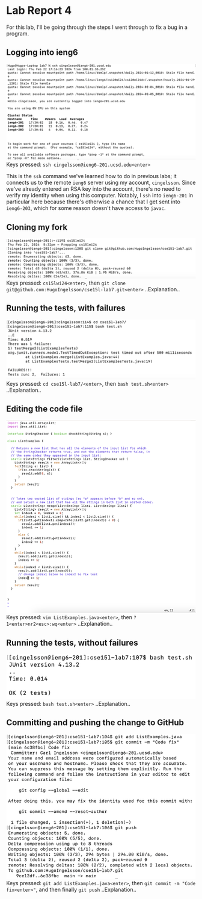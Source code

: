 # Lab Report 4
For this lab, I'll be going through the steps I went through to fix a bug in a program.

## Logging into ieng6
![Log into ieng6](ssh.png)
Keys pressed: `ssh cingelsson@ieng6-201.ucsd.edu<enter>`

This is the `ssh` command we've learned how to do in previous labs; it connects us to the remote `ieng6` server using my account, `cingelsson`. Since we've already entered an RSA key into the account, there's no need to verify my identity when using this computer. Notably, I `ssh` into `ieng6-201` in particular here because there's otherwise a chance that I get sent into `ieng6-203`, which for some reason doesn't have access to `javac`.

## Cloning my fork
![Clone fork](git_clone.png)
Keys pressed: `cs15lwi24<enter>`, then `git clone git@github.com:HugoIngelsson/cse15l-lab7.git<enter>`
..Explanation..

## Running the tests, with failures
![Failed test](test_failure.png)
Keys pressed: `cd cse15l-lab7/<enter>`, then `bash test.sh<enter>`
..Explanation..

## Editing the code file
![Using vim](vim.png)
Keys pressed: `vim ListExamples.java<enter>`, then `?1<enter>nr2<esc>:wq<enter>`
..Explanation..

## Running the tests, without failures
![Successful tests](test_success.png)
Keys pressed: `bash test.sh<enter>`
..Explanation..

## Committing and pushing the change to GitHub
![Adding, committing, and pushing](add_commit_push.png)
Keys pressed: `git add ListExamples.java<enter>`, then `git commit -m "Code fix<enter>"`, and then finally `git push`
..Explanation..
